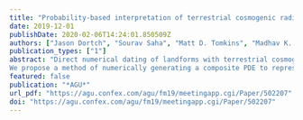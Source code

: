 ```yaml
---
title: "Probability-based interpretation of terrestrial cosmogenic radionuclide ages: P-CAAT, a tool for the ages"
date: 2019-12-01
publishDate: 2020-02-06T14:24:01.850509Z
authors: ["Jason Dortch", "Sourav Saha", "Matt D. Tomkins", "Madhav K. Murari", "Lindsay M. Schoenbohm", "Douglas Curl"]
publication_types: ["1"]
abstract: "Direct numerical dating of landforms with terrestrial cosmogenic nuclides (TCNs) has revolutionized geomorphology. However, geologic processes such as weathering, denudation, exhumation, and reworking creates scatter in apparent exposure age datasets. Statistical analysis is typically employed to access TCN age scatter and remove outliers on a particular surface. Methods include reduced mean square weighted deviates, Chauvenet’s criterion, 2σ uncertainty overlap, and recently, probability density estimates (PDEs). Variation in choice of statistical method between studies can have a significant effect on the resulting landform age, thus hindering understanding of regional events.
We propose a method of numerically generating a composite PDE to represent TCN ages, their uncertainty, and their clustering, which are then separated into one or more component Gaussians. To this end, we have developed a probability-based cosmogenic age analysis tool (P-CAAT) which generates a cumulative PDE using the “ksdensity” kernel in MATLAB. Component Gaussians are then deconvloved from the cumulative PDE using chi-square minimization based on Levenberg Marquadt alogorithm and non-linear curve fitting. Adding one Gaussian at a time, P-CAAT utilizes a Monte Carlo approach to estimate Gaussian starting points, and undertakes 1,000 to 140,000 iterations to converge on a single solution where the peak and sigma of a selected Gaussian represents the true age of the landform. This approach ensures the best fit with the least number of component Gaussians. We demonstrate that P-CAAT is more consistent in removing outliers and more accurate in estimating true ages compared to other methods."
featured: false
publication: "*AGU*"
url_pdf: "https://agu.confex.com/agu/fm19/meetingapp.cgi/Paper/502207"
doi: "https://agu.confex.com/agu/fm19/meetingapp.cgi/Paper/502207"
---
```


